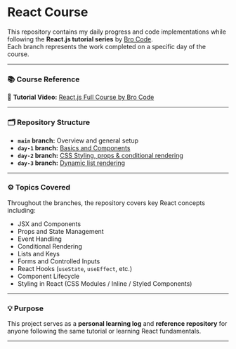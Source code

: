 # React Course

This repository contains my daily progress and code implementations while following the **React.js tutorial series** by [Bro Code](https://www.youtube.com/@BroCodez).  
Each branch represents the work completed on a specific day of the course.

---

### 📚 Course Reference

🎥 **Tutorial Video:** [React.js Full Course by Bro Code](https://youtu.be/CgkZ7MvWUAA?si=BGY5KpzCSidPN8iD)

---

### 🗂️ Repository Structure

- **`main` branch:** Overview and general setup
- **`day-1` branch:** [Basics and Components](/logs/day1.md)
- **`day-2` branch:** [CSS Styling, props & conditional rendering](/logs/day2.md)
- **`day-3` branch:** [Dynamic list rendering](/logs/day3.md)

---

### ⚙️ Topics Covered

Throughout the branches, the repository covers key React concepts including:

- JSX and Components
- Props and State Management
- Event Handling
- Conditional Rendering
- Lists and Keys
- Forms and Controlled Inputs
- React Hooks (`useState`, `useEffect`, etc.)
- Component Lifecycle
- Styling in React (CSS Modules / Inline / Styled Components)

---

### 💡 Purpose

This project serves as a **personal learning log** and **reference repository** for anyone following the same tutorial or learning React fundamentals.

---
